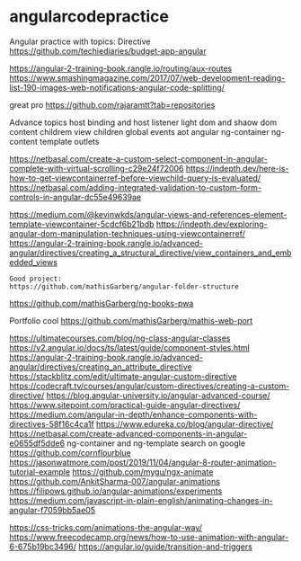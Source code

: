 # angularcodepractice
Angular practice with topics:
Directive
https://github.com/techiediaries/budget-app-angular

https://angular-2-training-book.rangle.io/routing/aux-routes
https://www.smashingmagazine.com/2017/07/web-development-reading-list-190-images-web-notifications-angular-code-splitting/

great pro
https://github.com/rajaramtt?tab=repositories


Advance topics
host binding and host listener
light dom and shaow dom
content childrem
view children
global events
aot angular
ng-container
ng-content
template outlets

<!-- precedence of styles -->
https://netbasal.com/create-a-custom-select-component-in-angular-complete-with-virtual-scrolling-c29e24f72006
https://indepth.dev/here-is-how-to-get-viewcontainerref-before-viewchild-query-is-evaluated/
https://netbasal.com/adding-integrated-validation-to-custom-form-controls-in-angular-dc55e49639ae

https://medium.com/@kevinwkds/angular-views-and-references-element-template-viewcontainer-5cdcf6b21bdb
    https://indepth.dev/exploring-angular-dom-manipulation-techniques-using-viewcontainerref/
    https://angular-2-training-book.rangle.io/advanced-angular/directives/creating_a_structural_directive/view_containers_and_embedded_views


    Good project:
    https://github.com/mathisGarberg/angular-folder-structure
https://github.com/mathisGarberg/ng-books-pwa

Portfolio cool
https://github.com/mathisGarberg/mathis-web-port



<!-- LEFT FOR ME TO DO -->
https://ultimatecourses.com/blog/ng-class-angular-classes
https://v2.angular.io/docs/ts/latest/guide/component-styles.html
https://angular-2-training-book.rangle.io/advanced-angular/directives/creating_an_attribute_directive
https://stackblitz.com/edit/ultimate-angular-custom-directive
https://codecraft.tv/courses/angular/custom-directives/creating-a-custom-directive/
https://blog.angular-university.io/angular-advanced-course/
https://www.sitepoint.com/practical-guide-angular-directives/
https://medium.com/angular-in-depth/enhance-components-with-directives-58f16c4ca1f
https://www.edureka.co/blog/angular-directive/
https://netbasal.com/create-advanced-components-in-angular-e0655df5dde6
ng-container and ng-template  search on google
https://github.com/cornflourblue
https://jasonwatmore.com/post/2019/11/04/angular-8-router-animation-tutorial-example
https://github.com/mygu/ngx-animate
https://github.com/AnkitSharma-007/angular-animations
https://filipows.github.io/angular-animations/experiments
https://medium.com/javascript-in-plain-english/animating-changes-in-angular-f7059bb5ae05
<!-- v good -->
https://css-tricks.com/animations-the-angular-way/
https://www.freecodecamp.org/news/how-to-use-animation-with-angular-6-675b19bc3496/
https://angular.io/guide/transition-and-triggers



